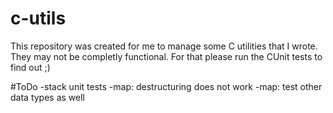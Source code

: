 # c-utils

This repository was created for me to manage some C utilities that I wrote.
They may not be completly functional. For that please run the CUnit tests to find out ;)

#ToDo
-stack unit tests
-map: destructuring does not work
-map: test other data types as well
